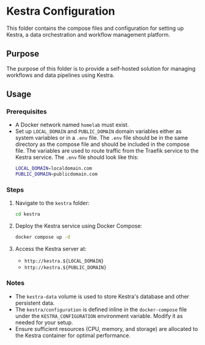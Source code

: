 # Kestra Configuration

This folder contains the compose files and configuration for setting up Kestra, a data orchestration and workflow management platform.

## Purpose

The purpose of this folder is to provide a self-hosted solution for managing workflows and data pipelines using Kestra.

## Usage

### Prerequisites
- A Docker network named `homelab` must exist.
- Set up `LOCAL_DOMAIN` and `PUBLIC_DOMAIN` domain variables either as system variables or in a `.env` file. The `.env` file should be in the same directory as the compose file and should be included in the compose file. The variables are used to route traffic from the Traefik service to the Kestra service. The `.env` file should look like this:
    ```bash
    LOCAL_DOMAIN=localdomain.com
    PUBLIC_DOMAIN=publicdomain.com
    ```

### Steps
1. Navigate to the `kestra` folder:
    ```bash
    cd kestra
    ```

2. Deploy the Kestra service using Docker Compose:
    ```bash
    docker compose up -d
    ```

3. Access the Kestra server at:
    - `http://kestra.${LOCAL_DOMAIN}`
    - `http://kestra.${PUBLIC_DOMAIN}`

### Notes
- The `kestra-data` volume is used to store Kestra's database and other persistent data.
- The `kestra/configuration` is defined inline in the `docker-compose` file under the `KESTRA_CONFIGURATION` environment variable. Modify it as needed for your setup.
- Ensure sufficient resources (CPU, memory, and storage) are allocated to the Kestra container for optimal performance.
